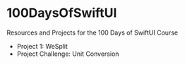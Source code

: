 # 100DaysOfSwiftUI
Resources and Projects for the 100 Days of SwiftUI Course

- Project 1: WeSplit
- Project Challenge: Unit Conversion
